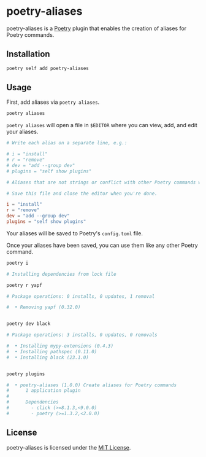 # poetry-aliases

poetry-aliases is a [Poetry](https://python-poetry.org/) plugin that enables the creation of aliases for Poetry 
commands.

## Installation

```bash
poetry self add poetry-aliases
```

## Usage

First, add aliases via `poetry aliases`.

```bash
poetry aliases
```

`poetry aliases` will open a file in `$EDITOR` where you can view, add, and edit your aliases.

```toml
# Write each alias on a separate line, e.g.:

# i = "install"
# r = "remove"
# dev = "add --group dev"
# plugins = "self show plugins"

# Aliases that are not strings or conflict with other Poetry commands will be ignored.

# Save this file and close the editor when you're done.

i = "install"
r = "remove"
dev = "add --group dev"
plugins = "self show plugins"
```

Your aliases will be saved to Poetry's `config.toml` file.

Once your aliases have been saved, you can use them like any other Poetry command.

```bash
poetry i

# Installing dependencies from lock file

poetry r yapf

# Package operations: 0 installs, 0 updates, 1 removal

#  • Removing yapf (0.32.0)


poetry dev black

# Package operations: 3 installs, 0 updates, 0 removals

#  • Installing mypy-extensions (0.4.3)
#  • Installing pathspec (0.11.0)
#  • Installing black (23.1.0)


poetry plugins

#  • poetry-aliases (1.0.0) Create aliases for Poetry commands
#      1 application plugin
#
#      Dependencies
#        - click (>=8.1.3,<9.0.0)
#        - poetry (>=1.3.2,<2.0.0)
```

## License

poetry-aliases is licensed under the [MIT License](LICENSE.md).